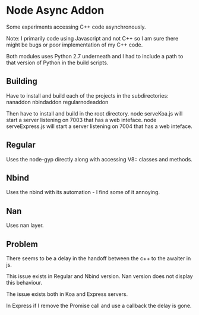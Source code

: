 # Node Async Addon

Some experiments accessing C++ code asynchronously.

Note: I primarily code using Javascript and  not C++ so I am sure there might be bugs or poor implementation of my C++ code.

Both modules uses Python 2.7 underneath and I had to include a path to that version of Python in the build scripts.


## Building

Have to install and build each of the projects in the subdirectories:
  nanaddon
  nbindaddon
  regularnodeaddon

Then have to install and build in the root directory.
  node serveKoa.js will start a server listening on 7003 that has a web inteface.
  node serveExpress.js will start a server listening on 7004 that has a web inteface.



## Regular

Uses the node-gyp directly along with accessing V8:: classes and methods.


## Nbind

Uses the nbind with its automation - I find some of it annoying.

## Nan

Uses nan layer.


## Problem

There seems to be a delay in the handoff between the c++ to the awaiter in js.

This issue exists in Regular and Nbind version.  Nan version does not display this behaviour.

The issue exists both in Koa and Express servers.

In Express if I remove the Promise call and use a callback the delay is gone.






